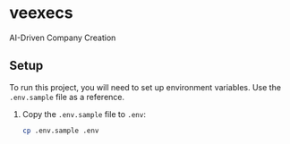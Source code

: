 # veexecs
AI-Driven Company Creation

## Setup

To run this project, you will need to set up environment variables. Use the `.env.sample` file as a reference.

1. Copy the `.env.sample` file to `.env`:
   ```sh
   cp .env.sample .env
